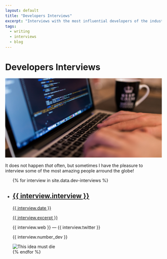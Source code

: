 ```yaml
---
layout: default
title: "Developers Interviews"
excerpt: "Interviews with the most influential developers of the industry and people think interesting to follow because of their work."
tags:
  - writing
  - interviews
  - blog
---
```


# Developers Interviews

<img src="/images/developers-interviews.jpg" alt="Photography by Luis Llerena" />

It does not happen *that* often, but sometimes I have the pleasure to interview some of the most amazing people arround the globe!

<ul class="events  list">
{% for interview in site.data.dev-interviews %}
  <li class="event  list__item">
      <a href="{{ interview.link }}" class="article--interview">
        <h2 class="article--h2">
          {{ interview.interview }}
        </h2>
        <time class="number">
          {{ interview.date }}
        </time>
        <p class="article--p">
          {{ interview.excerpt }}
        </p>
      </a>
      <p class="number--data">
        {{ interview.web }} — {{ interview.twitter }}
      </p>
      <p class="number--dev">
        {{ interview.number_dev }}
      </p>
      <img src="{{ interview.image_dev_url }}" alt="This idea must die" class="dev-portrait"/>
  </li>
{% endfor %}
</ul>
